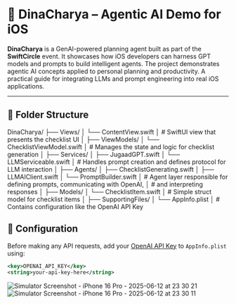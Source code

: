 # 🧠 DinaCharya – Agentic AI Demo for iOS

**DinaCharya** is a GenAI-powered planning agent built as part of the **SwiftCircle** event.
It showcases how iOS developers can harness GPT models and prompts to build intelligent agents.
The project demonstrates agentic AI concepts applied to personal planning and productivity.
A practical guide for integrating LLMs and prompt engineering into real iOS applications.

---

## 📂 Folder Structure

DinaCharya/
├── Views/
│ └── ContentView.swift
│ # SwiftUI view that presents the checklist UI
│
├── ViewModels/
│ └── ChecklistViewModel.swift
│ # Manages the state and logic for checklist generation
│
├── Services/
│ ├── JugaadGPT.swift
│ └── LLMServiceable.swift
│ # Handles prompt creation and defines protocol for LLM interaction
│
├── Agents/
│ ├── ChecklistGenerating.swift
│ ├── LLMAIClient.swift
│ └── PromptBuilder.swift
│ # Agent layer responsible for defining prompts, communicating with OpenAI,
│ # and interpreting responses
│
├── Models/
│ └── ChecklistItem.swift
│ # Simple struct model for checklist items
│
├── SupportingFiles/
│ └── AppInfo.plist
│ # Contains configuration like the OpenAI API Key


## 🔑 Configuration

Before making any API requests, add your [OpenAI API Key](https://platform.openai.com/account/api-keys) to `AppInfo.plist` using:

```xml
<key>OPENAI_API_KEY</key>
<string>your-api-key-here</string>
```
![Simulator Screenshot - iPhone 16 Pro - 2025-06-12 at 23 30 21](https://github.com/user-attachments/assets/8a1459d8-c616-4d38-8f92-f7ca69efc0e9)
![Simulator Screenshot - iPhone 16 Pro - 2025-06-12 at 23 30 11](https://github.com/user-attachments/assets/12920f76-b515-44b4-bfb5-a7d452020d1e)



